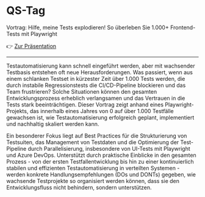 # QS-Tag
Vortrag: Hilfe, meine Tests explodieren! So überleben Sie 1.000+ Frontend-Tests mit Playwright

👉 [Zur Präsentation](https://oliverhoenig.github.io/QS-Tag/presentation/)

---

Testautomatisierung kann schnell eingeführt werden, aber mit wachsender Testbasis entstehen oft neue Herausforderungen. Was passiert, wenn aus einem schlanken Testset in kürzester Zeit über 1.000 Tests werden, die durch instabile Regressionstests die CI/CD-Pipeline blockieren und das Team frustrieren? Solche Situationen können den gesamten Entwicklungsprozess erheblich verlangsamen und das Vertrauen in die Tests stark beeinträchtigen. Dieser Vortrag zeigt anhand eines Playwright-Projekts, das innerhalb eines Jahres von 0 auf über 1.000 Testfälle gewachsen ist, wie Testautomatisierung erfolgreich geplant, implementiert und nachhaltig skaliert werden kann.

Ein besonderer Fokus liegt auf Best Practices für die Strukturierung von Testsuiten, das Management von Testdaten und die Optimierung der Test-Pipeline durch Parallelisierung, insbesondere von UI-Tests mit Playwright und Azure DevOps. Unterstützt durch praktische Einblicke in den gesamten Prozess - von der ersten Testfallentwicklung bis hin zu einer kontinuierlich stabilen und effizienten Testautomatisierung in verteilten Systemen - werden konkrete Handlungsempfehlungen (DOs und DONTs) gegeben, wie wachsende Testprojekte so organisiert werden können, dass sie den Entwicklungsfluss nicht behindern, sondern unterstützen.
